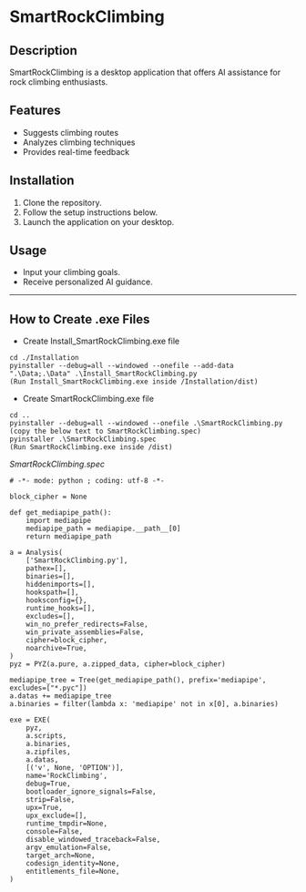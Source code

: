 # SmartRockClimbing

## Description
SmartRockClimbing is a desktop application that offers AI assistance for rock climbing enthusiasts.

## Features
- Suggests climbing routes
- Analyzes climbing techniques
- Provides real-time feedback

## Installation
1. Clone the repository.
2. Follow the setup instructions below.
3. Launch the application on your desktop.

## Usage
- Input your climbing goals.
- Receive personalized AI guidance.

---

## How to Create .exe Files

- Create Install_SmartRockClimbing.exe file

```shell
cd ./Installation
pyinstaller --debug=all --windowed --onefile --add-data ".\Data;.\Data" .\Install_SmartRockClimbing.py
(Run Install_SmartRockClimbing.exe inside /Installation/dist)
```

- Create SmartRockClimbing.exe file

```shell
cd ..
pyinstaller --debug=all --windowed --onefile .\SmartRockClimbing.py
(copy the below text to SmartRockClimbing.spec)
pyinstaller .\SmartRockClimbing.spec
(Run SmartRockClimbing.exe inside /dist)
```

_SmartRockClimbing.spec_

```plaintext
# -*- mode: python ; coding: utf-8 -*-

block_cipher = None

def get_mediapipe_path():
    import mediapipe
    mediapipe_path = mediapipe.__path__[0]
    return mediapipe_path

a = Analysis(
    ['SmartRockClimbing.py'],
    pathex=[],
    binaries=[],
    hiddenimports=[],
    hookspath=[],
    hooksconfig={},
    runtime_hooks=[],
    excludes=[],
    win_no_prefer_redirects=False,
    win_private_assemblies=False,
    cipher=block_cipher,
    noarchive=True,
)
pyz = PYZ(a.pure, a.zipped_data, cipher=block_cipher)

mediapipe_tree = Tree(get_mediapipe_path(), prefix='mediapipe', excludes=["*.pyc"])
a.datas += mediapipe_tree
a.binaries = filter(lambda x: 'mediapipe' not in x[0], a.binaries)

exe = EXE(
    pyz,
    a.scripts,
    a.binaries,
    a.zipfiles,
    a.datas,
    [('v', None, 'OPTION')],
    name='RockClimbing',
    debug=True,
    bootloader_ignore_signals=False,
    strip=False,
    upx=True,
    upx_exclude=[],
    runtime_tmpdir=None,
    console=False,
    disable_windowed_traceback=False,
    argv_emulation=False,
    target_arch=None,
    codesign_identity=None,
    entitlements_file=None,
)
```
